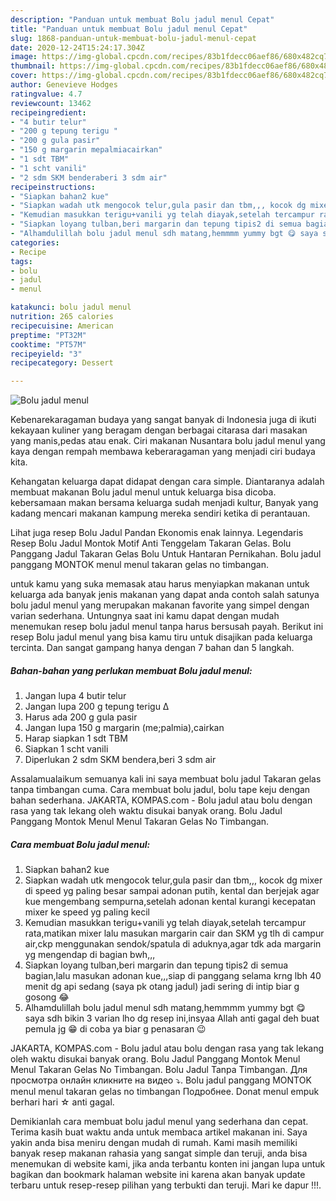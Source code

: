 ```yaml
---
description: "Panduan untuk membuat Bolu jadul menul Cepat"
title: "Panduan untuk membuat Bolu jadul menul Cepat"
slug: 1868-panduan-untuk-membuat-bolu-jadul-menul-cepat
date: 2020-12-24T15:24:17.304Z
image: https://img-global.cpcdn.com/recipes/83b1fdecc06aef86/680x482cq70/bolu-jadul-menul-foto-resep-utama.jpg
thumbnail: https://img-global.cpcdn.com/recipes/83b1fdecc06aef86/680x482cq70/bolu-jadul-menul-foto-resep-utama.jpg
cover: https://img-global.cpcdn.com/recipes/83b1fdecc06aef86/680x482cq70/bolu-jadul-menul-foto-resep-utama.jpg
author: Genevieve Hodges
ratingvalue: 4.7
reviewcount: 13462
recipeingredient:
- "4 butir telur"
- "200 g tepung terigu "
- "200 g gula pasir"
- "150 g margarin mepalmiacairkan"
- "1 sdt TBM"
- "1 scht vanili"
- "2 sdm SKM benderaberi 3 sdm air"
recipeinstructions:
- "Siapkan bahan2 kue"
- "Siapkan wadah utk mengocok telur,gula pasir dan tbm,,, kocok dg mixer di speed yg paling besar sampai adonan putih, kental dan berjejak agar kue mengembang sempurna,setelah adonan kental kurangi kecepatan mixer ke speed yg paling kecil"
- "Kemudian masukkan terigu+vanili yg telah diayak,setelah tercampur rata,matikan mixer lalu masukan margarin cair dan SKM yg tlh di campur air,ckp menggunakan sendok/spatula di aduknya,agar tdk ada margarin yg mengendap di bagian bwh,,,"
- "Siapkan loyang tulban,beri margarin dan tepung tipis2 di semua bagian,lalu masukan adonan kue,,,siap di panggang selama krng lbh 40 menit dg api sedang (saya pk otang jadul) jadi sering di intip biar g gosong 😂"
- "Alhamdulillah bolu jadul menul sdh matang,hemmmm yummy bgt 😋 saya sdh bikin 3 varian lho dg resep ini,insyaa Allah anti gagal deh buat pemula jg 😁 di coba ya biar g penasaran 😉"
categories:
- Recipe
tags:
- bolu
- jadul
- menul

katakunci: bolu jadul menul 
nutrition: 265 calories
recipecuisine: American
preptime: "PT32M"
cooktime: "PT57M"
recipeyield: "3"
recipecategory: Dessert

---
```



![Bolu jadul menul](https://img-global.cpcdn.com/recipes/83b1fdecc06aef86/680x482cq70/bolu-jadul-menul-foto-resep-utama.jpg)

Kebenarekaragaman budaya yang sangat banyak di Indonesia juga di ikuti kekayaan kuliner yang beragam dengan berbagai citarasa dari masakan yang manis,pedas atau enak. Ciri makanan Nusantara bolu jadul menul yang kaya dengan rempah membawa keberaragaman yang menjadi ciri budaya kita.


Kehangatan keluarga dapat didapat dengan cara simple. Diantaranya adalah membuat makanan Bolu jadul menul untuk keluarga bisa dicoba. kebersamaan makan bersama keluarga sudah menjadi kultur, Banyak yang kadang mencari makanan kampung mereka sendiri ketika di perantauan.

Lihat juga resep Bolu Jadul Pandan Ekonomis enak lainnya. Legendaris Resep Bolu Jadul Montok Motif Anti Tenggelam Takaran Gelas. Bolu Panggang Jadul Takaran Gelas Bolu Untuk Hantaran Pernikahan. Bolu jadul panggang MONTOK menul menul takaran gelas no timbangan.

untuk kamu yang suka memasak atau harus menyiapkan makanan untuk keluarga ada banyak jenis makanan yang dapat anda contoh salah satunya bolu jadul menul yang merupakan makanan favorite yang simpel dengan varian sederhana. Untungnya saat ini kamu dapat dengan mudah menemukan resep bolu jadul menul tanpa harus bersusah payah.
Berikut ini resep Bolu jadul menul yang bisa kamu tiru untuk disajikan pada keluarga tercinta. Dan sangat gampang hanya dengan 7 bahan dan 5 langkah.


<!--inarticleads1-->

##### Bahan-bahan yang perlukan membuat Bolu jadul menul:

1. Jangan lupa 4 butir telur
1. Jangan lupa 200 g tepung terigu ∆
1. Harus ada 200 g gula pasir
1. Jangan lupa 150 g margarin (me;palmia),cairkan
1. Harap siapkan 1 sdt TBM
1. Siapkan 1 scht vanili
1. Diperlukan 2 sdm SKM bendera,beri 3 sdm air


Assalamualaikum semuanya kali ini saya membuat bolu jadul Takaran gelas tanpa timbangan cuma. Cara membuat bolu jadul, bolu tape keju dengan bahan sederhana. JAKARTA, KOMPAS.com - Bolu jadul atau bolu dengan rasa yang tak lekang oleh waktu disukai banyak orang. Bolu Jadul Panggang Montok Menul Menul Takaran Gelas No Timbangan. 

<!--inarticleads2-->

##### Cara membuat  Bolu jadul menul:

1. Siapkan bahan2 kue
1. Siapkan wadah utk mengocok telur,gula pasir dan tbm,,, kocok dg mixer di speed yg paling besar sampai adonan putih, kental dan berjejak agar kue mengembang sempurna,setelah adonan kental kurangi kecepatan mixer ke speed yg paling kecil
1. Kemudian masukkan terigu+vanili yg telah diayak,setelah tercampur rata,matikan mixer lalu masukan margarin cair dan SKM yg tlh di campur air,ckp menggunakan sendok/spatula di aduknya,agar tdk ada margarin yg mengendap di bagian bwh,,,
1. Siapkan loyang tulban,beri margarin dan tepung tipis2 di semua bagian,lalu masukan adonan kue,,,siap di panggang selama krng lbh 40 menit dg api sedang (saya pk otang jadul) jadi sering di intip biar g gosong 😂
1. Alhamdulillah bolu jadul menul sdh matang,hemmmm yummy bgt 😋 saya sdh bikin 3 varian lho dg resep ini,insyaa Allah anti gagal deh buat pemula jg 😁 di coba ya biar g penasaran 😉


JAKARTA, KOMPAS.com - Bolu jadul atau bolu dengan rasa yang tak lekang oleh waktu disukai banyak orang. Bolu Jadul Panggang Montok Menul Menul Takaran Gelas No Timbangan. Bolu Jadul Tanpa Timbangan. Для просмотра онлайн кликните на видео ⤵. Bolu jadul panggang MONTOK menul menul takaran gelas no timbangan Подробнее. Donat menul empuk berhari hari ☆ anti gagal. 

Demikianlah cara membuat bolu jadul menul yang sederhana dan cepat. Terima kasih buat waktu anda untuk membaca artikel makanan ini. Saya yakin anda bisa meniru dengan mudah di rumah. Kami masih memiliki banyak resep makanan rahasia yang sangat simple dan teruji, anda bisa menemukan di website kami, jika anda terbantu konten ini jangan lupa untuk bagikan dan bookmark halaman website ini karena akan banyak update terbaru untuk resep-resep pilihan yang terbukti dan teruji. Mari ke dapur !!!. 
